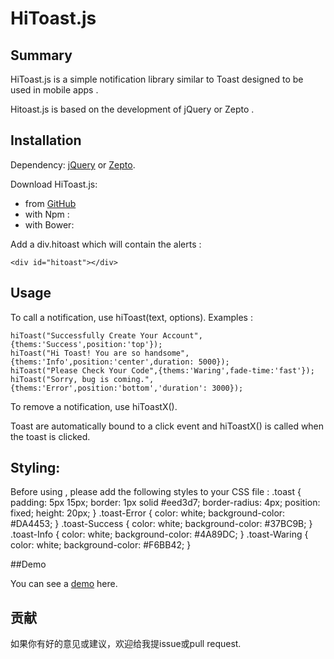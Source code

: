 
HiToast.js
=========

## Summary

HiToast.js is a simple notification library similar to Toast designed to be used in mobile apps . 

Hitoast.js is based on the development of jQuery or Zepto .

## Installation

Dependency: [jQuery](http://jquery.com/) or [Zepto](http://zeptojs.com/).

Download HiToast.js:
- from [GitHub](https://github.com/hicoldcat/HiToast/blob/master/hitoast.js)
- with Npm : 
- with Bower:

Add a div.hitoast which will contain the alerts :

	<div id="hitoast"></div>

## Usage

To call a notification, use hiToast(text, options). Examples :

	hiToast("Successfully Create Your Account",{thems:'Success',position:'top'});
	hiToast("Hi Toast! You are so handsome",{thems:'Info',position:'center',duration: 5000});
	hiToast("Please Check Your Code",{thems:'Waring',fade-time:'fast'});
	hiToast("Sorry, bug is coming.",{thems:'Error',position:'bottom','duration': 3000});

To remove a notification, use hiToastX().

Toast are automatically bound to a click event and hiToastX() is called when the toast is clicked.

## Styling:
Before using , please add the following styles to your CSS file :
	.toast {
			padding: 5px 15px;
			border: 1px solid #eed3d7;
			border-radius: 4px;
			position: fixed;
			height: 20px;
	}
	.toast-Error {
			color: white;
			background-color: #DA4453;
	}
	.toast-Success {
			color: white;
			background-color: #37BC9B;
	}
	.toast-Info {
			color: white;
			background-color: #4A89DC;
	}
	.toast-Waring {
			color: white;
			background-color: #F6BB42;
	}

##Demo

You can see a [demo](https://hicoldcat.github.io/HiToast/) here.

## 贡献

如果你有好的意见或建议，欢迎给我提issue或pull request.